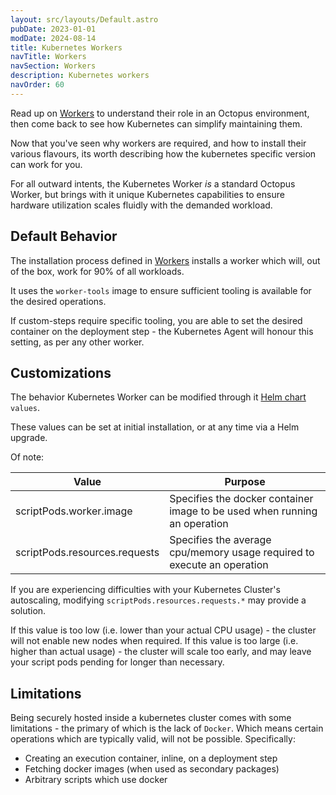 ```yaml
---
layout: src/layouts/Default.astro
pubDate: 2023-01-01
modDate: 2024-08-14
title: Kubernetes Workers
navTitle: Workers
navSection: Workers
description: Kubernetes workers
navOrder: 60
---
```


Read up on [Workers](/docs/infrastructure/workers) to understand their role in an Octopus environment, then come back to 
see how Kubernetes can simplify maintaining them.

Now that you've seen why workers are required, and how to install their various flavours, its worth describing how the
kubernetes specific version can work for you.

For all outward intents, the Kubernetes Worker _is_ a standard Octopus Worker, but brings with it unique Kubernetes capabilities
to ensure hardware utilization scales fluidly with the demanded workload.

## Default Behavior
The installation process defined in [Workers](/docs/infrastructure/workers) installs a worker which will, out of the box,
work for 90% of all workloads.

It uses the `worker-tools` image to ensure sufficient tooling is available for the desired operations.

If custom-steps require specific tooling, you are able to set the desired container on the deployment step - the Kubernetes
Agent will honour this setting, as per any other worker.

## Customizations
The behavior Kubernetes Worker can be modified through it [Helm chart](https://github.com/OctopusDeploy/helm-charts/tree/main/charts/kubernetes-agent) `values`.

These values can be set at initial installation, or at any time via a Helm upgrade.

Of note:

| Value | Purpose                                                                   |
| --- |---------------------------------------------------------------------------|
| scriptPods.worker.image | Specifies the docker container image to be used when running an operation |
| scriptPods.resources.requests | Specifies the average cpu/memory usage required to execute an operation |


If you are experiencing difficulties with your Kubernetes Cluster's autoscaling, modifying `scriptPods.resources.requests.*`
may provide a solution.

If this value is too low (i.e. lower than your actual CPU usage) - the cluster will not enable new nodes when required.
If this value is too large (i.e. higher than actual usage) - the cluster will scale too early, and may leave your script
pods pending for longer than necessary.

## Limitations
Being securely hosted inside a kubernetes cluster comes with some limitations - the primary of which is the lack of `Docker`.
Which means certain operations which are typically valid, will not be possible.
Specifically:
* Creating an execution container, inline, on a deployment step
* Fetching docker images (when used as secondary packages)
* Arbitrary scripts which use docker